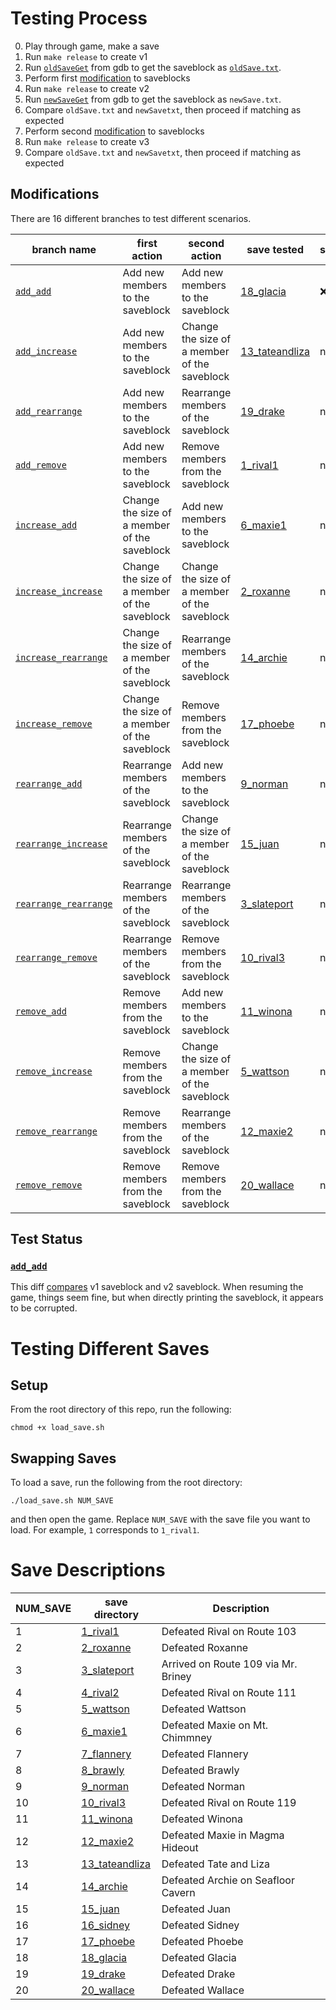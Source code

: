 # Testing Process
0) Play through game, make a save
1) Run `make release` to create v1 
2) Run [`oldSaveGet`](https://github.com/PokemonSanFran/Bassoonian_pokeemerald-expansion/blob/psf_tests/saves/1_rival1/oldSaveGet) from gdb to get the saveblock as [`oldSave.txt`](https://github.com/PokemonSanFran/Bassoonian_pokeemerald-expansion/blob/psf_tests/saves/1_rival1/oldSave.txt).
3) Perform first [modification](https://github.com/PokemonSanFran/Bassoonian_pokeemerald-expansion/tree/psf_tests/saves#modifications) to saveblocks
4) Run `make release` to create v2
5) Run [`newSaveGet`](https://github.com/PokemonSanFran/Bassoonian_pokeemerald-expansion/blob/psf_tests/saves/1_rival1/newSaveGet) from gdb to get the saveblock as `newSave.txt`.
6) Compare `oldSave.txt` and `newSavetxt`, then proceed if matching as expected
7) Perform second [modification](https://github.com/PokemonSanFran/Bassoonian_pokeemerald-expansion/tree/psf_tests/saves#modifications) to saveblocks
8) Run `make release` to create v3
9) Compare `oldSave.txt` and `newSavetxt`, then proceed if matching as expected

## Modifications
There are 16 different branches to test different scenarios. 

branch name|first action|second action|save tested|status
|---|---|---|---|---|
[`add_add`](https://github.com/PokemonSanFran/Bassoonian_pokeemerald-expansion/commits/add_add/include/global.h)|Add new members to the saveblock|Add new members to the saveblock|[18_glacia](18_glacia)| ❌
[`add_increase`](https://github.com/PokemonSanFran/Bassoonian_pokeemerald-expansion/commits/add_increase/include/global.h)|Add new members to the saveblock|Change the size of a member of the saveblock|[13_tateandliza](13_tateandliza)| n/a
[`add_rearrange`](https://github.com/PokemonSanFran/Bassoonian_pokeemerald-expansion/commits/add_rearrange/include/global.h)|Add new members to the saveblock|Rearrange members of the saveblock|[19_drake](19_drake)| n/a
[`add_remove`](https://github.com/PokemonSanFran/Bassoonian_pokeemerald-expansion/commits/add_remove/include/global.h)|Add new members to the saveblock|Remove members from the saveblock|[1_rival1](1_rival1)| n/a
[`increase_add`](https://github.com/PokemonSanFran/Bassoonian_pokeemerald-expansion/commits/increase_add/include/global.h)|Change the size of a member of the saveblock|Add new members to the saveblock|[6_maxie1](6_maxie1)| n/a
[`increase_increase`](https://github.com/PokemonSanFran/Bassoonian_pokeemerald-expansion/commits/increase_increase/include/global.h)|Change the size of a member of the saveblock|Change the size of a member of the saveblock|[2_roxanne](2_roxanne)| n/a
[`increase_rearrange`](https://github.com/PokemonSanFran/Bassoonian_pokeemerald-expansion/commits/increase_rearrange/include/global.h)|Change the size of a member of the saveblock|Rearrange members of the saveblock|[14_archie](14_archie)| n/a
[`increase_remove`](https://github.com/PokemonSanFran/Bassoonian_pokeemerald-expansion/commits/increase_remove/include/global.h)|Change the size of a member of the saveblock|Remove members from the saveblock|[17_phoebe](17_phoebe)| n/a
[`rearrange_add`](https://github.com/PokemonSanFran/Bassoonian_pokeemerald-expansion/commits/rearrange_add/include/global.h)|Rearrange members of the saveblock|Add new members to the saveblock|[9_norman](9_norman)| n/a
[`rearrange_increase`](https://github.com/PokemonSanFran/Bassoonian_pokeemerald-expansion/commits/rearrange_increase/include/global.h)|Rearrange members of the saveblock|Change the size of a member of the saveblock|[15_juan](15_juan)| n/a
[`rearrange_rearrange`](https://github.com/PokemonSanFran/Bassoonian_pokeemerald-expansion/commits/rearrange_rearrange/include/global.h)|Rearrange members of the saveblock|Rearrange members of the saveblock|[3_slateport](3_slateport)| n/a
[`rearrange_remove`](https://github.com/PokemonSanFran/Bassoonian_pokeemerald-expansion/commits/rearrange_remove/include/global.h)|Rearrange members of the saveblock|Remove members from the saveblock|[10_rival3](10_rival3)| n/a
[`remove_add`](https://github.com/PokemonSanFran/Bassoonian_pokeemerald-expansion/commits/remove_add/include/global.h)|Remove members from the saveblock|Add new members to the saveblock|[11_winona](11_winona)| n/a
[`remove_increase`](https://github.com/PokemonSanFran/Bassoonian_pokeemerald-expansion/commits/remove_increase/include/global.h)|Remove members from the saveblock|Change the size of a member of the saveblock|[5_wattson](5_wattson)| n/a
[`remove_rearrange`](https://github.com/PokemonSanFran/Bassoonian_pokeemerald-expansion/commits/remove_rearrange/include/global.h)|Remove members from the saveblock|Rearrange members of the saveblock|[12_maxie2](12_maxie2)| n/a
[`remove_remove`](https://github.com/PokemonSanFran/Bassoonian_pokeemerald-expansion/commits/remove_remove/include/global.h)|Remove members from the saveblock|Remove members from the saveblock|[20_wallace](20_wallace)| n/a

## Test Status
### [`add_add`](https://github.com/PokemonSanFran/Bassoonian_pokeemerald-expansion/commits/add_add/include/global.h)

This diff [compares](https://www.diffchecker.com/nGlrzt99/) v1 saveblock and v2 saveblock. When resuming the game, things seem fine, but when directly printing the saveblock, it appears to be corrupted.

# Testing Different Saves

## Setup

From the root directory of this repo, run the following:

`chmod +x load_save.sh`

## Swapping Saves

To load a save, run the following from the root directory:

`./load_save.sh NUM_SAVE`

and then open the game. Replace `NUM_SAVE` with the save file you want to load. For example, `1` corresponds to `1_rival1`. 

# Save Descriptions

|NUM_SAVE|save directory|Description|
|---|---|---|
1 | [1_rival1](1_rival1) | Defeated Rival on Route 103 |
2 | [2_roxanne](2_roxanne) | Defeated Roxanne |
3 | [3_slateport](3_slateport) | Arrived on Route 109 via Mr. Briney  |
4 | [4_rival2](4_rival2) | Defeated Rival on Route 111 |
5 | [5_wattson](5_wattson) | Defeated Wattson |
6 | [6_maxie1](6_maxie1) | Defeated Maxie on Mt. Chimmney |
7 | [7_flannery](7_flannery) | Defeated Flannery |
8 | [8_brawly](8_brawly) | Defeated Brawly |
9 | [9_norman](9_norman) | Defeated Norman |
10 | [10_rival3](10_rival3) | Defeated Rival on Route 119 |
11 | [11_winona](11_winona) | Defeated Winona |
12 | [12_maxie2](12_maxie2) | Defeated Maxie in Magma Hideout|
13 | [13_tateandliza](13_tateandliza) | Defeated Tate and Liza |
14 | [14_archie](14_archie) | Defeated Archie on Seafloor Cavern |
15 | [15_juan](15_juan) | Defeated Juan |
16 | [16_sidney](16_sidney) | Defeated Sidney |
17 | [17_phoebe](17_phoebe) | Defeated Phoebe |
18 | [18_glacia](18_glacia) | Defeated Glacia |
19 | [19_drake](19_drake) | Defeated Drake |
20 | [20_wallace](20_wallace) | Defeated Wallace |
